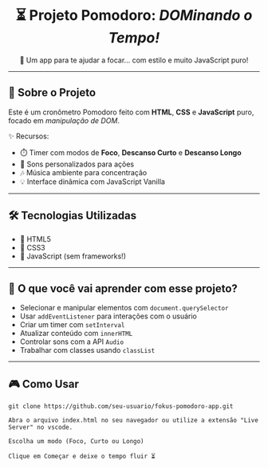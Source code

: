 <h1 align="center">⏳ Projeto Pomodoro: <em>DOMinando o Tempo!</em></h1>

<p align="center">🍅 Um app para te ajudar a focar... com estilo e muito JavaScript puro!</p>

---

## 🚀 Sobre o Projeto

Este é um cronômetro Pomodoro feito com <strong>HTML</strong>, <strong>CSS</strong> e <strong>JavaScript</strong> puro, focado em <em>manipulação de DOM</em>.

✨ Recursos:
<ul>
  <li>⏱️ Timer com modos de <strong>Foco</strong>, <strong>Descanso Curto</strong> e <strong>Descanso Longo</strong></li>
  <li>🎵 Sons personalizados para ações</li>
  <li>🎶 Música ambiente para concentração</li>
  <li>💡 Interface dinâmica com JavaScript Vanilla</li>
</ul>

---

## 🛠️ Tecnologias Utilizadas

<ul>
  <li>🧱 HTML5</li>
  <li>🎨 CSS3</li>
  <li>🧠 JavaScript (sem frameworks!)</li>
</ul>

---

## 🧠 O que você vai aprender com esse projeto?

- Selecionar e manipular elementos com <code>document.querySelector</code><br>
- Usar <code>addEventListener</code> para interações com o usuário<br>
- Criar um timer com <code>setInterval</code><br>
- Atualizar conteúdo com <code>innerHTML</code><br>
- Controlar sons com a API <code>Audio</code><br>
- Trabalhar com classes usando <code>classList</code><br>

---

## 🎮 Como Usar

```
git clone https://github.com/seu-usuario/fokus-pomodoro-app.git

Abra o arquivo index.html no seu navegador ou utilize a extensão "Live Server" no vscode.

Escolha um modo (Foco, Curto ou Longo)

Clique em Começar e deixe o tempo fluir ⏳



